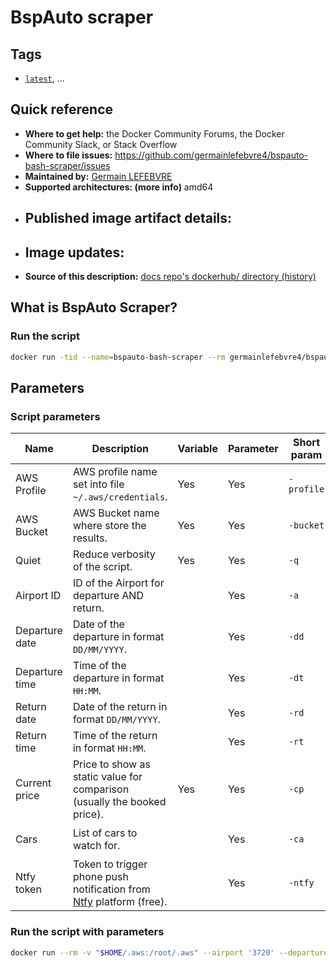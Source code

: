 # BspAuto scraper

## Tags

* [`latest`](https://github.com/germainlefebvre4/bspauto-bash-scraper/blob/master/Dockerfile), ...

## Quick reference

* **Where to get help:**
   the Docker Community Forums, the Docker Community Slack, or Stack Overflow
* **Where to file issues:**
   https://github.com/germainlefebvre4/bspauto-bash-scraper/issues
* **Maintained by:**
   [Germain LEFEBVRE](https://github.com/germainlefebvre4)
* **Supported architectures: (more info)**
   amd64
* **Published image artifact details:**
   -
* **Image updates:**
   -
* **Source of this description:**
   [docs repo's dockerhub/ directory (history)](https://github.com/germainlefebvre4/bspauto-bash-scraper/blob/master/docs/dockerhub/README.md)

## What is BspAuto Scraper?

### Run the script

```bash
docker run -tid --name=bspauto-bash-scraper --rm germainlefebvre4/bspauto-bash-scraper:latest
```

## Parameters

### Script parameters

| Name           | Description                                                              | Variable | Parameter | Short param | Long param         | Default value    | Example                         |
|----------------|--------------------------------------------------------------------------|----------|-----------|-------------|--------------------|------------------|---------------------------------|
| AWS Profile    | AWS profile name set into file `~/.aws/credentials`.                     | Yes      | Yes       | `-profile`  | `--aws-profile`    | `my_aws_profile` | `--aws-profile my_aws_profile`  |
| AWS Bucket     | AWS Bucket name where store the results.                                 | Yes      | Yes       | `-bucket`   | `--aws-bucket`     | `my-aws-bucket`  | `--aws-bucket my-aws-bucket`    |
| Quiet          | Reduce verbosity of the script.                                          | Yes      | Yes       | `-q`        | `--quiet`          | *None*           | `--quiet`                       |
| Airport ID     | ID of the Airport for departure AND return.                              |          | Yes       | `-a`        | `--airport`        | *None*           | `--airport '3720'`               |
| Departure date | Date of the departure in format `DD/MM/YYYY`.                            |          | Yes       | `-dd`       | `--departure-date` | *None*           | `--departure-date '13/05/2023'` |
| Departure time | Time of the departure in format `HH:MM`.                                 |          | Yes       | `-dt`       | `--departure-time` | *None*           | `--departure-tome '13:00'`      |
| Return date    | Date of the return in format `DD/MM/YYYY`.                               |          | Yes       | `-rd`       | `--return-date`    | *None*            | `--return-date '25/05/2023'`    |
| Return time    | Time of the return in format `HH:MM`.                                    |          | Yes       | `-rt`       | `--return-time`    | *None*            | `--return-time '10:00'`         |
| Current price  | Price to show as static value for comparison (usually the booked price). | Yes | Yes | `-cp`       | `--current-price`           | *None*           | `--current price 500` |
| Cars           | List of cars to watch for.                                               |                        | Yes | `-ca`       | `--cars`           | *None*           | `--cars 'RENAULT CLIO,PEUGEOT 208'` |
| Ntfy token | Token to trigger phone push notification from [Ntfy](https://ntfy.sh/) platform (free).                                               |                        | Yes | `-ntfy`       | `--ntfy-token`           | *None*           | `--ntfy-token 'my_ntfy_token'` |

### Run the script with parameters

```bash
docker run --rm -v "$HOME/.aws:/root/.aws" --airport '3720' --departure-date '13/05/2023' --departure-time '13:00' --return-date '25/05/2023' --return-time '10:00' --cars "RENAULT CLIO,PEUGEOT 208,FIAT 500 X,VW GOLF" --current-price 500 --ntfy-token 'my_ntfy_token'
```
